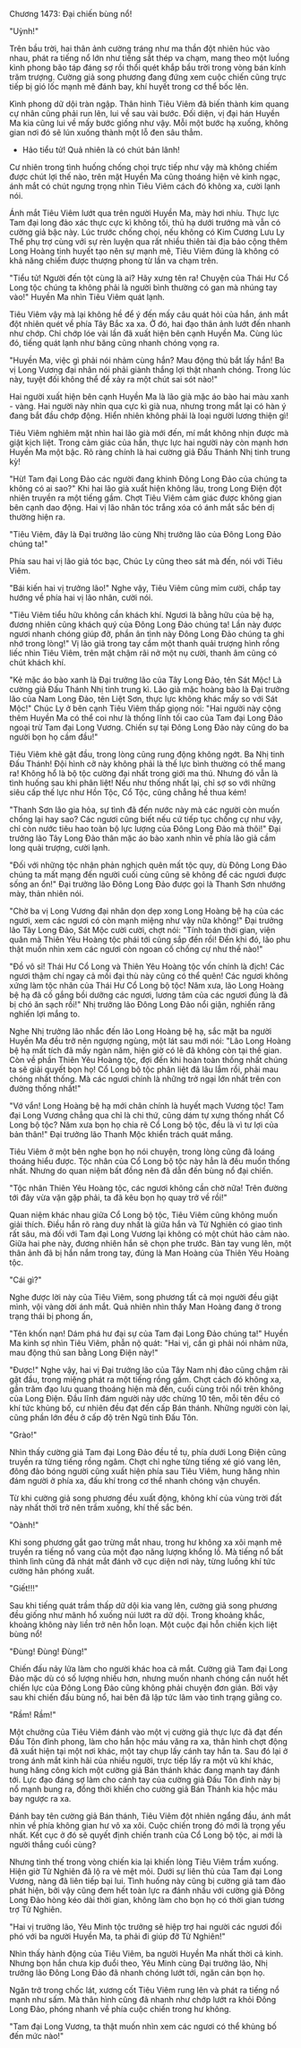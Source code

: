 




Chương 1473: Đại chiến bùng nổ!


"Uỳnh!"

Trên bầu trời, hai thân ảnh cường tráng như ma thần đột nhiên húc vào nhau, phát ra tiếng nổ lớn như tiếng sắt thép va chạm, mang theo một luồng kình phong bão táp đáng sợ rồi thổi quét khắp bầu trời trong vòng bán kính trăm trượng. Cường giả song phương đang đứng xem cuộc chiến cũng trực tiếp bị gió lốc mạnh mẽ đánh bay, khí huyết trong cơ thể bốc lên.

Kình phong dữ dội tràn ngập. Thân hình Tiêu Viêm đã biến thành kim quang cự nhân cũng phải run lên, lui về sau vài bước. Đối diện, vị đại hán Huyền Ma kia cũng lui về mấy bước giống như vậy. Mỗi một bước hạ xuống, không gian nơi đó sẽ lún xuống thành một lỗ đen sâu thẳm.

- Hảo tiểu tử! Quả nhiên là có chút bản lãnh!

Cư nhiên trong tình huống chống chọi trực tiếp như vậy mà không chiếm được chút lợi thế nào, trên mặt Huyền Ma cũng thoáng hiện vẻ kinh ngạc, ánh mắt có chút ngưng trọng nhìn Tiêu Viêm cách đó không xa, cười lạnh nói.

Ánh mắt Tiêu Viêm lướt qua trên người Huyền Ma, mày hơi nhíu. Thực lực Tam đại long đảo xác thực cực kì không tồi, thủ hạ dưới trướng mà vẫn có cường giả bậc này. Lúc trước chống chọi, nếu không có Kim Cương Lưu Ly Thể phụ trợ cùng với sự rèn luyện qua rất nhiều thiên tài địa bảo cộng thêm Long Hoàng tinh huyết tạo nên sự mạnh mẽ, Tiêu Viêm đúng là không có khả năng chiếm được thượng phong từ lần va chạm trên.

"Tiểu tử! Người đến tột cùng là ai? Hãy xưng tên ra! Chuyện của Thái Hư Cổ Long tộc chúng ta không phải là người bình thường có gan mà nhúng tay vào!" Huyền Ma nhìn Tiêu Viêm quát lạnh.

Tiêu Viêm vậy mà lại không hề để ý đến mấy câu quát hỏi của hắn, ánh mắt đột nhiên quét về phía Tây Bắc xa xa. Ở đó, hai đạo thân ảnh lướt đến nhanh như chớp. Chỉ chớp lóe vài lần đã xuất hiện bên cạnh Huyền Ma. Cùng lúc đó, tiếng quát lạnh như băng cũng nhanh chóng vọng ra.

"Huyền Ma, việc gì phải nói nhảm cùng hắn? Mau động thủ bắt lấy hắn! Ba vị Long Vương đại nhân nói phải giành thắng lợi thật nhanh chóng. Trong lúc này, tuyệt đối không thể để xảy ra một chút sai sót nào!"

Hai người xuất hiện bên cạnh Huyền Ma là lão già mặc áo bào hai màu xanh - vàng. Hai người này nhìn qua cực kì già nua, nhưng trong mắt lại có hàn ý đang bắt đầu chớp động. Hiển nhiên không phải là loại người lương thiện gì!

Tiêu Viêm nghiêm mặt nhìn hai lão già mới đến, mí mắt không nhịn được mà giật kịch liệt. Trong cảm giác của hắn, thực lực hai người này còn mạnh hơn Huyền Ma một bậc. Rõ ràng chính là hai cường giả Đấu Thánh Nhị tinh trung kỳ!

"Hừ! Tam đại Long Đảo các người đang khinh Đông Long Đảo của chúng ta không có ai sao?" Khi hai lão già xuất hiện không lâu, trong Long Điện đột nhiên truyền ra một tiếng gầm. Chợt Tiêu Viêm cảm giác được không gian bên cạnh dao động. Hai vị lão nhân tóc trắng xóa có ánh mắt sắc bén dị thường hiện ra.

"Tiêu Viêm, đây là Đại trưởng lão cùng Nhị trưởng lão của Đông Long Đảo chúng ta!"

Phía sau hai vị lão giả tóc bạc, Chúc Ly cũng theo sát mà đến, nói với Tiêu Viêm.

"Bái kiến hai vị trưởng lão!" Nghe vậy, Tiêu Viêm cũng mỉm cười, chắp tay hướng về phía hai vị lão nhân, cười nói.

"Tiêu Viêm tiểu hữu không cần khách khí. Ngươi là bằng hữu của bệ hạ, đương nhiên cũng khách quý của Đông Long Đảo chúng ta! Lần này được ngươi nhanh chóng giúp đỡ, phần ân tình này Đông Long Đảo chúng ta ghi nhớ trong lòng!" Vị lão giả trong tay cầm một thanh quải trượng hình rồng liếc nhìn Tiêu Viêm, trên mặt chậm rãi nở một nụ cười, thanh âm cũng có chút khách khí.

"Kẻ mặc áo bào xanh là Đại trưởng lão của Tây Long Đảo, tên Sát Mộc! Là cường giả Đấu Thánh Nhị tinh trung kì. Lão già mặc hoàng bào là Đại trưởng lão của Nam Long Đảo, tên Liệt Sơn, thực lực không khác mấy so với Sát Mộc!" Chúc Ly ở bên cạnh Tiêu Viêm thấp giọng nói: "Hai người này cộng thêm Huyền Ma có thể coi như là thống lĩnh tối cao của Tam đại Long Đảo ngoại trừ Tam đại Long Vương. Chiến sự tại Đông Long Đảo này cũng do ba người bọn họ cầm đầu!"

Tiêu Viêm khẽ gật đầu, trong lòng cũng rung động không ngớt. Ba Nhị tinh Đấu Thánh! Đội hình cỡ này không phải là thế lực bình thường có thể mang ra! Không hổ là bộ tộc cường đại nhất trong giới ma thú. Nhưng đó vẫn là tình huống sau khi phân liệt! Nếu như thống nhất lại, chỉ sợ so với những siêu cấp thế lực như Hồn Tộc, Cổ Tộc, cũng chẳng hề thua kém!

"Thanh Sơn lão gia hỏa, sự tình đã đến nước này mà các người còn muốn chống lại hay sao? Các ngươi cũng biết nếu cứ tiếp tục chống cự như vậy, chỉ còn nước tiêu hao toàn bộ lực lượng của Đông Long Đảo mà thôi!" Đại trưởng lão Tây Long Đảo thân mặc áo bào xanh nhìn về phía lão giả cầm long quải trượng, cười lạnh.

"Đối với những tộc nhân phản nghịch quên mất tộc quy, dù Đông Long Đảo chúng ta mất mạng đến người cuối cùng cũng sẽ không để các ngươi được sống an ổn!" Đại trưởng lão Đông Long Đảo được gọi là Thanh Sơn nhướng mày, thản nhiên nói.

"Chờ ba vị Long Vương đại nhân dọn dẹp xong Long Hoàng bệ hạ của các ngươi, xem các ngươi có còn mạnh miệng như vậy nữa không!" Đại trưởng lão Tây Long Đảo, Sát Mộc cười cười, chợt nói: "Tính toán thời gian, viện quân mà Thiên Yêu Hoàng tộc phái tới cũng sắp đến rồi! Đến khi đó, lão phu thật muốn nhìn xem các ngươi còn ngoan cố chống cự như thế nào!"

"Đồ vô sỉ! Thái Hư Cổ Long và Thiên Yêu Hoàng tộc vốn chính là địch! Các ngươi thậm chí ngay cả mối đại thù này cũng có thể quên! Các ngươi không xứng làm tộc nhân của Thái Hư Cổ Long bộ tộc! Năm xưa, lão Long Hoàng bệ hạ đã cố gắng bồi dưỡng các ngươi, lương tâm của các ngươi đúng là đã bị chó ăn sạch rồi!" Nhị trưởng lão Đông Long Đảo nổi giận, nghiến răng nghiến lợi mắng to.

Nghe Nhị trưởng lão nhắc đến lão Long Hoàng bệ hạ, sắc mặt ba người Huyền Ma đều trở nên ngượng ngùng, một lát sau mới nói: "Lão Long Hoàng bệ hạ mất tích đã mấy ngàn năm, hiện giờ có lẽ đã không còn tại thế gian. Còn về phần Thiên Yêu Hoàng tộc, đợi đến khi hoàn toàn thống nhất chúng ta sẽ giải quyết bọn họ! Cổ Long bộ tộc phân liệt đã lâu lắm rồi, phải mau chóng nhất thống. Mà các ngươi chính là những trở ngại lớn nhất trên con đường thống nhất!"

"Vớ vẩn! Long Hoàng bệ hạ mới chân chính là huyết mạch Vương tộc! Tam đại Long Vương chẳng qua chỉ là chi thứ, cũng dám tự xưng thống nhất Cổ Long bộ tộc? Năm xưa bọn họ chia rẽ Cổ Long bộ tộc, đều là vì tư lợi của bản thân!" Đại trưởng lão Thanh Mộc khiển trách quát mắng.

Tiêu Viêm ở một bên nghe bọn họ nói chuyện, trong lòng cũng đã loáng thoáng hiểu được. Tộc nhân của Cổ Long bộ tộc này hẳn là đều muốn thống nhất. Nhưng do quan niệm bất đồng nên đã dẫn đến bùng nổ đại chiến.

"Tộc nhân Thiên Yêu Hoàng tộc, các ngươi không cần chờ nữa! Trên đường tới đây vừa vặn gặp phải, ta đã kêu bọn họ quay trở về rồi!"

Quan niệm khác nhau giữa Cổ Long bộ tộc, Tiêu Viêm cũng không muốn giải thích. Điều hắn rõ ràng duy nhất là giữa hắn và Tử Nghiên có giao tình rất sâu, mà đối với Tam đại Long Vương lại không có một chút hảo cảm nào. Giữa hai phe này, đương nhiên hắn sẽ chọn phe trước. Bàn tay vung lên, một thân ảnh đã bị hắn nắm trong tay, đúng là Man Hoàng của Thiên Yêu Hoàng tộc.

"Cái gì?"

Nghe được lời này của Tiêu Viêm, song phương tất cả mọi người đều giật mình, vội vàng dời ánh mắt. Quả nhiên nhìn thấy Man Hoàng đang ở trong trạng thái bị phong ấn,

"Tên khốn nạn! Dám phá hư đại sự của Tam đại Long Đảo chúng ta!" Huyền Ma kinh sợ nhìn Tiêu Viêm, phẫn nộ quát: "Hai vị, cần gì phải nói nhảm nữa, mau động thủ san bằng Long Điện này!"

"Được!" Nghe vậy, hai vị Đại trưởng lão của Tây Nam nhị đảo cũng chậm rãi gật đầu, trong miệng phát ra một tiếng rồng gầm. Chợt cách đó không xa, gần trăm đạo lưu quang thoáng hiện mà đến, cuối cùng trôi nổi trên không của Long Điện. Đầu lĩnh đám người này ước chừng 10 tên, mỗi tên đều có khí tức khủng bố, cư nhiên đều đạt đến cấp Bán thánh. Những người còn lại, cũng phần lớn đều ở cấp độ trên Ngũ tinh Đấu Tôn.

"Grào!"

Nhìn thấy cường giả Tam đại Long Đảo đều tề tụ, phía dưới Long Điện cũng truyền ra từng tiếng rồng ngâm. Chợt chỉ nghe từng tiếng xé gió vang lên, đông đảo bóng người cũng xuất hiện phía sau Tiêu Viêm, hung hăng nhìn đám người ở phía xa, đấu khí trong cơ thể nhanh chóng vận chuyển.

Từ khi cường giả song phương đều xuất động, không khí của vùng trời đất này nhất thời trở nên trầm xuống, khí thế sắc bén.

"Oành!"

Khi song phương gắt gao trừng mắt nhau, trong hư không xa xôi mạnh mẽ truyền ra tiếng nổ vang của một đạo năng lượng khổng lồ. Mà tiếng nổ bất thình lình cũng đã nhát mắt đánh vỡ cục diện nơi này, từng luồng khí tức cường hãn phóng xuất.

"Giết!!!"

Sau khi tiếng quát trầm thấp dữ dội kia vang lên, cường giả song phương đều giống như mãnh hổ xuống núi lướt ra dữ dội. Trong khoảng khắc, khoảng không này liền trở nên hỗn loạn. Một cuộc đại hỗn chiến kịch liệt bùng nổ!

"Đùng! Đùng! Đùng!"

Chiến đấu nảy lửa làm cho người khác hoa cả mắt. Cường giả Tam đại Long Đảo mặc dù có số lượng nhiều hơn, nhưng muốn nhanh chóng cắn nuốt hết chiến lực của Đông Long Đảo cũng không phải chuyện đơn giản. Bởi vậy sau khi chiến đấu bùng nổ, hai bên đã lập tức lâm vào tình trạng giằng co.

"Rầm! Rầm!"

Một chưởng của Tiêu Viêm đánh vào một vị cường giả thực lực đã đạt đến Đấu Tôn đỉnh phong, làm cho hắn hộc máu văng ra xa, thân hình chợt động đã xuất hiện tại một nơi khác, một tay chụp lấy cánh tay hắn ta. Sau đó lại ở trong ánh mắt kinh hãi của nhiều người, trực tiếp lấy ra một vũ khí khác, hung hăng công kích một cường giả Bán thánh khác đang mạnh tay đánh tới. Lực đạo đáng sợ làm cho cánh tay của cường giả Đấu Tôn đỉnh này bị nổ mạnh bung ra, đồng thời khiến cho cường giả Bán Thánh kia hộc máu bay ngược ra xa.

Đánh bay tên cường giả Bán thánh, Tiêu Viêm đột nhiên ngẩng đầu, ánh mắt nhìn về phía không gian hư vô xa xôi. Cuộc chiến trong đó mới là trọng yếu nhất. Kết cục ở đó sẽ quyết định chiến tranh của Cổ Long bộ tộc, ai mới là người thắng cuối cùng?

Nhưng tình thế trong vòng chiến kia lại khiến lòng Tiêu Viêm trầm xuống. Hiện giờ Tử Nghiên đã lộ ra vẻ mệt mỏi. Dưới sự liên thủ của Tam đại Long Vương, nàng đã liên tiếp bại lui. Tình huống này cũng bị cường giả tam đảo phát hiện, bởi vậy cũng đem hết toàn lực ra đánh nhầu với cường giả Đông Long Đảo hòng kéo dài thời gian, không làm cho bọn họ có thời gian tương trợ Tử Nghiên.

"Hai vị trưởng lão, Yêu Minh tộc trưởng sẽ hiệp trợ hai người các ngươi đối phó với ba người Huyền Ma, ta phải đi giúp đỡ Tử Nghiên!"

Nhìn thấy hành động của Tiêu Viêm, ba người Huyền Ma nhất thời cả kinh. Nhưng bọn hắn chưa kịp đuổi theo, Yêu Minh cùng Đại trưởng lão, Nhị trưởng lão Đông Long Đảo đã nhanh chóng lướt tới, ngăn cản bọn họ.

Ngăn trở trong chốc lát, xương cốt Tiêu Viêm rung lên và phát ra tiếng nổ mạnh như sấm. Mà thân hình cũng đã nhanh như chớp lướt ra khỏi Đông Long Đảo, phóng nhanh về phía cuộc chiến trong hư không.

"Tam đại Long Vương, ta thật muốn nhìn xem các ngươi có thể khủng bố đến mức nào!"




